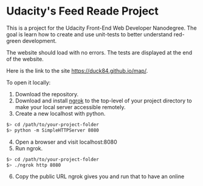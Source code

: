 # Udacity's Feed Reade Project

This is a project for the Udacity Front-End Web Developer Nanodegree. The goal is learn how to create and use unit-tests to better understand red-green development.

The website should load with no errors. The tests are displayed at the end of the website.

Here is the link to the site https://duck84.github.io/map/.

To open it locally: 
1. Download the repository.
2. Download and install [ngrok](https://ngrok.com/) to the top-level of your project directory to make your local server accessible remotely.
3. Create a new localhost with python.

  ```bash
  $> cd /path/to/your-project-folder
  $> python -m SimpleHTTPServer 8080
  ```
4. Open a browser and visit localhost:8080
5. Run ngrok.

  ``` bash
  $> cd /path/to/your-project-folder
  $> ./ngrok http 8080
  ```

6. Copy the public URL ngrok gives you and run that to have an online
